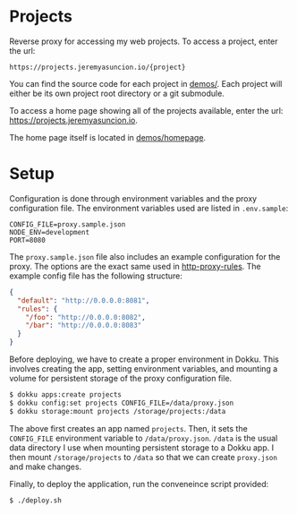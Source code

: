 # Projects

Reverse proxy for accessing my web projects. To access a project, enter the
url:

```
https://projects.jeremyasuncion.io/{project}
```

You can find the source code for each project in
[demos/](https://github.com/codemonkey800/jeremyasuncion.io/tree/master/projects). Each project will either
be its own project root directory or a git submodule.

To access a home page showing all of the projects available, enter the url:
https://projects.jeremyasuncion.io.

The home page itself is located in
[demos/homepage](https://github.com/codemonkey800/jeremyasuncion.io/tree/master/projects/homepage).

# Setup

Configuration is done through environment variables and the proxy configuration file. The environment variables
used are listed in `.env.sample`:

```
CONFIG_FILE=proxy.sample.json
NODE_ENV=development
PORT=8080
```

The `proxy.sample.json` file also includes an example configuration for the
proxy. The options are the exact same used in
[http-proxy-rules](https://github.com/donasaur/http-proxy-rules). The example
config file has the following structure:

```json
{
  "default": "http://0.0.0.0:8081",
  "rules": {
    "/foo": "http://0.0.0.0:8082",
    "/bar": "http://0.0.0.0:8083"
  }
}
```

Before deploying, we have to create a proper environment in Dokku. This
involves creating the app, setting environment variables, and mounting a
volume for persistent storage of the proxy configuration file.

```bash
$ dokku apps:create projects
$ dokku config:set projects CONFIG_FILE=/data/proxy.json
$ dokku storage:mount projects /storage/projects:/data
```

The above first creates an app named `projects`. Then, it sets the
`CONFIG_FILE` environment variable to `/data/proxy.json`. `/data` is the
usual data directory I use when mounting persistent storage to a Dokku app. I
then mount `/storage/projects` to `/data` so that we can create `proxy.json`
and make changes.

Finally, to deploy the application, run the conveneince script provided:

```bash
$ ./deploy.sh
```
